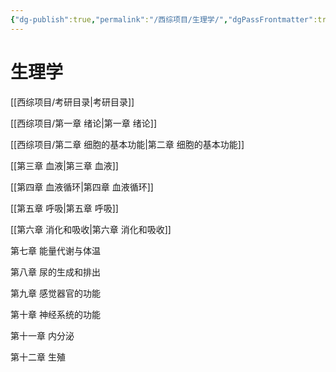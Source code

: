 ```yaml
---
{"dg-publish":true,"permalink":"/西综项目/生理学/","dgPassFrontmatter":true}
---
```


# 生理学

[[西综项目/考研目录\|考研目录]]

[[西综项目/第一章 绪论\|第一章 绪论]]

[[西综项目/第二章 细胞的基本功能\|第二章 细胞的基本功能]]

[[第三章 血液\|第三章 血液]]

[[第四章 血液循环\|第四章 血液循环]]

[[第五章 呼吸\|第五章 呼吸]]

[[第六章 消化和吸收\|第六章 消化和吸收]]

第七章 能量代谢与体温

第八章 尿的生成和排出

第九章 感觉器官的功能

第十章 神经系统的功能

第十一章 内分泌

第十二章 生殖